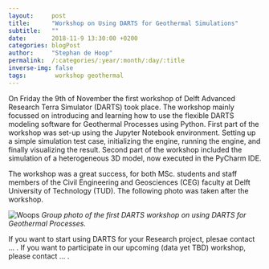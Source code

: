 ```yaml
---
layout:     post
title:      "Workshop on Using DARTS for Geothermal Simulations"
subtitle:   ""
date:       2018-11-9 13:30:00 +0200
categories: blogPost
author:     "Stephan de Hoop"
permalink:  /:categories/:year/:month/:day/:title
inverse-img: false
tags:        workshop geothermal
---
```

<p>On Friday the 9th of November the first workshop of Delft Advanced Research Terra Simulator (DARTS) took place. The workshop mainly focussed on introducing and learning how to use the flexible DARTS modeling software for Geothermal Processes using Python. First part of the workshop was set-up using the Jupyter Notebook environment. Setting up a simple simulation test case, initializing the engine, running the engine, and finally visualizing the result. Second part of the workshop included the simulation of a heterogeneous 3D model, now executed in the PyCharm IDE.</p>

<p>The workshop was a great success, for both MSc. students and staff members of the Civil Engineering and Geosciences (CEG) faculty at Delft University of Technology (TUD). The following photo was taken after the workshop.</p>

<p>
    <img src="{{site.baseurl}}/assets/img/group_photo_workshop.jpg" alt="Woops">
    <em>Group photo of the first DARTS workshop on using DARTS for Geothermal Processes.</em>
</p>

<p>If you want to start using DARTS for your Research project, plesae contact ... . If you want to participate in our upcoming (data yet TBD) workshop, please contact ... .</p>
